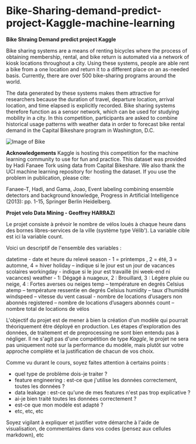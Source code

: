 # Bike-Sharing-demand-predict-project-Kaggle-machine-learning
**Bike Shraing Demand predict project Kaggle**

Bike sharing systems are a means of renting bicycles where the process of obtaining membership, rental, and bike return is automated via a network of kiosk locations throughout a city. Using these systems, people are able rent a bike from a one location and return it to a different place on an as-needed basis. Currently, there are over 500 bike-sharing programs around the world.

The data generated by these systems makes them attractive for researchers because the duration of travel, departure location, arrival location, and time elapsed is explicitly recorded. Bike sharing systems therefore function as a sensor network, which can be used for studying mobility in a city. In this competition, participants are asked to combine historical usage patterns with weather data in order to forecast bike rental demand in the Capital Bikeshare program in Washington, D.C.

![Image of Bike](https://storage.googleapis.com/kaggle-competitions/kaggle/3948/media/bikes.png)

**Acknowledgements**
Kaggle is hosting this competition for the machine learning community to use for fun and practice. This dataset was provided by Hadi Fanaee Tork using data from Capital Bikeshare. We also thank the UCI machine learning repository for hosting the dataset. If you use the problem in publication, please cite:

Fanaee-T, Hadi, and Gama, Joao, Event labeling combining ensemble detectors and background knowledge, Progress in Artificial Intelligence (2013): pp. 1-15, Springer Berlin Heidelberg.


**Projet velo Data Mining - Geoffrey HARRAZI**

Le projet consiste à prévoir le nombre de vélos loués à chaque heure dans des bornes libres-services de la ville (système type Vélib'). La variable cible est ici la variable count.

Voici un descriptif de l'ensemble des variables :

datetime - date et heure du relevé
season - 1 = printemps , 2 = été, 3 = automne, 4 = hiver
holiday – indique si le jour est un jour de vacances scolaires
workingday - indique si le jour est travaillé (ni week-end ni vacances)
weather - 1: Dégagé à nuageux, 2 : Brouillard, 3 : Légère pluie ou neige, 4 : Fortes averses ou neiges
temp – température en degrés Celsius
atemp – température ressentie en degrés Celsius
humidity – taux d’humidité
windspeed – vitesse du vent
casual - nombre de locations d’usagers non abonnés
registered – nombre de locations d’usagers abonnés
count – nombre total de locations de vélos

L'objectif du projet est de mener à bien la création d'un modèle qui pourrait théoriquement être déployé en production. Les étapes d'exploration des données, de traitement et de preprocessing ne sont bien entendu pas à négliger. Il ne s'agit pas d'une compétition de type *Kaggle*, le projet ne sera pas uniquement noté sur la performance du modèle, mais plutôt sur votre approche complète et la justification de chacun de vos choix.

Comme vu durant le cours, soyez faites attention à certains points :
- quel type de problème dois-je traiter ?
- feature engineering : est-ce que j'utilise les données correctement, toutes les données ?
- data leakage : est-ce qu'une de mes features n'est pas trop explicative ?
- ai-je bien traité toutes les données correctement ?
- est-ce que mon modèle est adapté ?
- etc, etc, etc

Soyez vigilant à expliquer et justifier votre démarche à l'aide de visualisation, de commentaires dans vos codes (pensez aux cellules markdown), etc